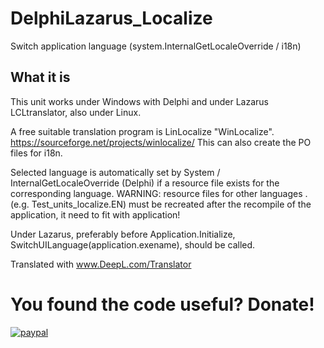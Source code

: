 # DelphiLazarus_Localize
Switch application language (system.InternalGetLocaleOverride / i18n)

## What it is 
  This unit works under Windows with Delphi and under Lazarus LCLtranslator, also under Linux.
  
  A free suitable translation program is LinLocalize "WinLocalize".
  https://sourceforge.net/projects/winlocalize/
  This can also create the PO files for i18n.

  Selected language is automatically set by
  System / InternalGetLocaleOverride (Delphi)
  if a resource file exists for the corresponding language.
  WARNING: resource files for other languages <application>.<language> (e.g. Test_units_localize.EN)
  must be recreated after the recompile of the application, it need to fit with application!

  Under Lazarus, preferably before Application.Initialize,
  SwitchUILanguage(application.exename), should be called.


Translated with www.DeepL.com/Translator
# You found the code useful? Donate!

[![paypal](https://www.paypalobjects.com/en_US/i/btn/btn_donateCC_LG.gif)](https://www.paypal.com/cgi-bin/webscr?cmd=_s-xclick&hosted_button_id=DZUZXE2WCJU4U)


